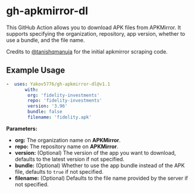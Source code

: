# gh-apkmirror-dl
This GitHub Action allows you to download APK files from APKMirror.
It supports specifying the organization, repository, app version, whether to use a bundle, and the file name.

Credits to [@tanishqmanuja](https://github.com/tanishqmanuja) for the initial apkmirror scraping code.


## Example Usage
```yml
-  uses: Yakov5776/gh-apkmirror-dl@v1.1
       with:
        org: 'fidelity-investments'
        repo: 'fidelity-investments'
        version: '3.96'
        bundle: false
        filename: 'fidelity.apk'
```

**Parameters:**

- **org:** The organization name on **APKMirror**.
- **repo:** The repository name on **APKMirror**.
- **version:** (Optional) The version of the app you want to download, defaults to the latest version if not specified.
- **bundle:** (Optional) Whether to use the app bundle instead of the APK file, defaults to `true` if not specified.
- **filename:** (Optional) Defaults to the file name provided by the server if not specified.